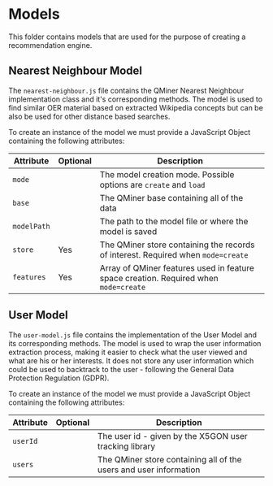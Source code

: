 # Models

This folder contains models that are used for the purpose of creating a recommendation engine.

## Nearest Neighbour Model
The `nearest-neighbour.js` file contains the QMiner Nearest Neighbour implementation class and it's 
corresponding methods. The model is used to find similar OER material based on extracted Wikipedia 
concepts but can be also be used for other distance based searches. 

To create an instance of the model we must provide a JavaScript Object containing the following 
attributes:

| Attribute   | Optional | Description | 
| ---------   | -------- | ----------- |
| `mode`      |          | The model creation mode. Possible options are `create` and `load` |
| `base`      |          | The QMiner base containing all of the data |
| `modelPath` |          | The path to the model file or where the model is saved |
| `store`     | Yes      | The QMiner store containing the records of interest. Required when `mode=create` |
| `features`  | Yes      | Array of QMiner features used in feature space creation. Required when `mode=create` |

## User Model

The `user-model.js` file contains the implementation of the User Model and its corresponding methods. 
The model is used to wrap the user information extraction process, making it easier to check what the 
user viewed and what are his or her interests. It does not store any user information which could be 
used to backtrack to the user - following the General Data Protection Regulation (GDPR).

To create an instance of the model we must provide a JavaScript Object containing the following 
attributes:

| Attribute | Optional | Description | 
| --------- | -------- | ----------- |
| `userId`  |          | The user id - given by the X5GON user tracking library |
| `users`   |          | The QMiner store containing all of the users and user information |
